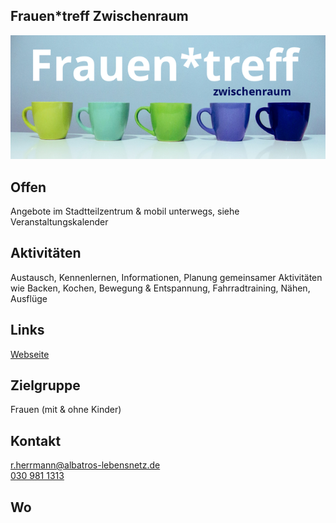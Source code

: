 ## Frauen*treff Zwischenraum
<img id="topmedia" src="Images/Frauentreff/logo.png" />

## Offen
Angebote im Stadtteilzentrum & mobil unterwegs, siehe Veranstaltungskalender

## Aktivitäten
<p id="activities">
Austausch, Kennenlernen, Informationen, Planung gemeinsamer Aktivitäten wie Backen, Kochen, Bewegung & Entspannung, Fahrradtraining, Nähen, Ausflüge
</p>

## Links
<a class="external_link" href="https://www.albatros-lebensnetz.de/stadtteilzentrum-hohenschoenhausen-sued/frauentreff/ ">Webseite</a><br>

## Zielgruppe
Frauen (mit & ohne Kinder)

## Kontakt
[r.herrmann@albatros-lebensnetz.de](mailto:r.herrmann@albatros-lebensnetz.de)<br>
<a href="tel:+49309811313">030 981 1313</a> 

## Wo
<div id="gmap"></div>
<script>window.onload = showMap('Wartenberger Straße 24, 13053 Berlin', 0, 'gmap_mini')</script>

